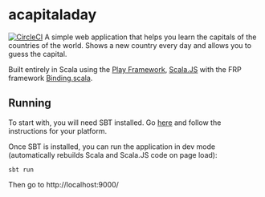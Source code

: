 # acapitaladay
[![CircleCI](https://circleci.com/gh/df3n5/acapitaladay/tree/master.svg?style=svg)](https://circleci.com/gh/df3n5/acapitaladay/tree/master)
A simple web application that helps you learn the capitals of the countries of the world.
Shows a new country every day and allows you to guess the capital.

Built entirely in Scala using the [Play Framework](https://www.playframework.com/), [Scala.JS](https://www.scala-js.org/) with the FRP framework [Binding.scala](https://github.com/ThoughtWorksInc/Binding.scala).

## Running
To start with, you will need SBT installed. Go [here](https://www.scala-sbt.org/download.html) and follow the instructions for your platform.

Once SBT is installed, you can run the application in dev mode (automatically rebuilds Scala and Scala.JS code on page load):

    sbt run

Then go to http://localhost:9000/
